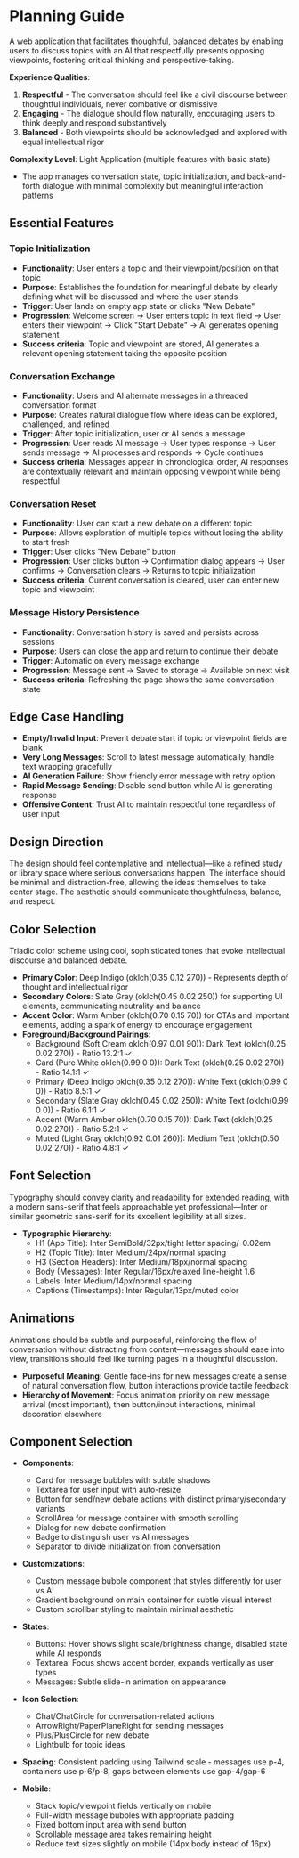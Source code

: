 # Planning Guide

A web application that facilitates thoughtful, balanced debates by enabling users to discuss topics with an AI that respectfully presents opposing viewpoints, fostering critical thinking and perspective-taking.

**Experience Qualities**: 
1. **Respectful** - The conversation should feel like a civil discourse between thoughtful individuals, never combative or dismissive
2. **Engaging** - The dialogue should flow naturally, encouraging users to think deeply and respond substantively
3. **Balanced** - Both viewpoints should be acknowledged and explored with equal intellectual rigor

**Complexity Level**: Light Application (multiple features with basic state)
  - The app manages conversation state, topic initialization, and back-and-forth dialogue with minimal complexity but meaningful interaction patterns

## Essential Features

### Topic Initialization
- **Functionality**: User enters a topic and their viewpoint/position on that topic
- **Purpose**: Establishes the foundation for meaningful debate by clearly defining what will be discussed and where the user stands
- **Trigger**: User lands on empty app state or clicks "New Debate"
- **Progression**: Welcome screen → User enters topic in text field → User enters their viewpoint → Click "Start Debate" → AI generates opening statement
- **Success criteria**: Topic and viewpoint are stored, AI generates a relevant opening statement taking the opposite position

### Conversation Exchange
- **Functionality**: Users and AI alternate messages in a threaded conversation format
- **Purpose**: Creates natural dialogue flow where ideas can be explored, challenged, and refined
- **Trigger**: After topic initialization, user or AI sends a message
- **Progression**: User reads AI message → User types response → User sends message → AI processes and responds → Cycle continues
- **Success criteria**: Messages appear in chronological order, AI responses are contextually relevant and maintain opposing viewpoint while being respectful

### Conversation Reset
- **Functionality**: User can start a new debate on a different topic
- **Purpose**: Allows exploration of multiple topics without losing the ability to start fresh
- **Trigger**: User clicks "New Debate" button
- **Progression**: User clicks button → Confirmation dialog appears → User confirms → Conversation clears → Returns to topic initialization
- **Success criteria**: Current conversation is cleared, user can enter new topic and viewpoint

### Message History Persistence
- **Functionality**: Conversation history is saved and persists across sessions
- **Purpose**: Users can close the app and return to continue their debate
- **Trigger**: Automatic on every message exchange
- **Progression**: Message sent → Saved to storage → Available on next visit
- **Success criteria**: Refreshing the page shows the same conversation state

## Edge Case Handling

- **Empty/Invalid Input**: Prevent debate start if topic or viewpoint fields are blank
- **Very Long Messages**: Scroll to latest message automatically, handle text wrapping gracefully
- **AI Generation Failure**: Show friendly error message with retry option
- **Rapid Message Sending**: Disable send button while AI is generating response
- **Offensive Content**: Trust AI to maintain respectful tone regardless of user input

## Design Direction

The design should feel contemplative and intellectual—like a refined study or library space where serious conversations happen. The interface should be minimal and distraction-free, allowing the ideas themselves to take center stage. The aesthetic should communicate thoughtfulness, balance, and respect.

## Color Selection

Triadic color scheme using cool, sophisticated tones that evoke intellectual discourse and balanced debate.

- **Primary Color**: Deep Indigo (oklch(0.35 0.12 270)) - Represents depth of thought and intellectual rigor
- **Secondary Colors**: Slate Gray (oklch(0.45 0.02 250)) for supporting UI elements, communicating neutrality and balance
- **Accent Color**: Warm Amber (oklch(0.70 0.15 70)) for CTAs and important elements, adding a spark of energy to encourage engagement
- **Foreground/Background Pairings**: 
  - Background (Soft Cream oklch(0.97 0.01 90)): Dark Text (oklch(0.25 0.02 270)) - Ratio 13.2:1 ✓
  - Card (Pure White oklch(0.99 0 0)): Dark Text (oklch(0.25 0.02 270)) - Ratio 14.1:1 ✓
  - Primary (Deep Indigo oklch(0.35 0.12 270)): White Text (oklch(0.99 0 0)) - Ratio 8.5:1 ✓
  - Secondary (Slate Gray oklch(0.45 0.02 250)): White Text (oklch(0.99 0 0)) - Ratio 6.1:1 ✓
  - Accent (Warm Amber oklch(0.70 0.15 70)): Dark Text (oklch(0.25 0.02 270)) - Ratio 5.2:1 ✓
  - Muted (Light Gray oklch(0.92 0.01 260)): Medium Text (oklch(0.50 0.02 270)) - Ratio 4.8:1 ✓

## Font Selection

Typography should convey clarity and readability for extended reading, with a modern sans-serif that feels approachable yet professional—Inter or similar geometric sans-serif for its excellent legibility at all sizes.

- **Typographic Hierarchy**: 
  - H1 (App Title): Inter SemiBold/32px/tight letter spacing/-0.02em
  - H2 (Topic Title): Inter Medium/24px/normal spacing
  - H3 (Section Headers): Inter Medium/18px/normal spacing
  - Body (Messages): Inter Regular/16px/relaxed line-height 1.6
  - Labels: Inter Medium/14px/normal spacing
  - Captions (Timestamps): Inter Regular/13px/muted color

## Animations

Animations should be subtle and purposeful, reinforcing the flow of conversation without distracting from content—messages should ease into view, transitions should feel like turning pages in a thoughtful discussion.

- **Purposeful Meaning**: Gentle fade-ins for new messages create a sense of natural conversation flow, button interactions provide tactile feedback
- **Hierarchy of Movement**: Focus animation priority on new message arrival (most important), then button/input interactions, minimal decoration elsewhere

## Component Selection

- **Components**: 
  - Card for message bubbles with subtle shadows
  - Textarea for user input with auto-resize
  - Button for send/new debate actions with distinct primary/secondary variants
  - ScrollArea for message container with smooth scrolling
  - Dialog for new debate confirmation
  - Badge to distinguish user vs AI messages
  - Separator to divide initialization from conversation
  
- **Customizations**: 
  - Custom message bubble component that styles differently for user vs AI
  - Gradient background on main container for subtle visual interest
  - Custom scrollbar styling to maintain minimal aesthetic
  
- **States**: 
  - Buttons: Hover shows slight scale/brightness change, disabled state while AI responds
  - Textarea: Focus shows accent border, expands vertically as user types
  - Messages: Subtle slide-in animation on appearance
  
- **Icon Selection**: 
  - Chat/ChatCircle for conversation-related actions
  - ArrowRight/PaperPlaneRight for sending messages
  - Plus/PlusCircle for new debate
  - Lightbulb for topic ideas
  
- **Spacing**: Consistent padding using Tailwind scale - messages use p-4, containers use p-6/p-8, gaps between elements use gap-4/gap-6
  
- **Mobile**: 
  - Stack topic/viewpoint fields vertically on mobile
  - Full-width message bubbles with appropriate padding
  - Fixed bottom input area with send button
  - Scrollable message area takes remaining height
  - Reduce text sizes slightly on mobile (14px body instead of 16px)
